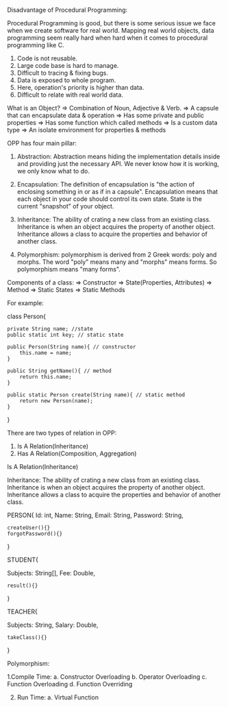 <!-- ! Whatever you can see near beside you is an object -->

Disadvantage of Procedural Programming:

Procedural Programming is good, but there is some serious issue we face when we create software for real world. Mapping real world objects, data programming seem really hard when hard when it comes to procedural programming like C.

1. Code is not reusable.
2. Large code base is hard to manage.
3. Difficult to tracing & fixing bugs.
4. Data is exposed to whole program.
5. Here, operation's priority is higher than data.
6. Difficult to relate with real world data.

<!-- ! Class is a Blueprint to create multiple Object -->

What is an Object?
=> Combination of Noun, Adjective & Verb.
=> A capsule that can encapsulate data & operation
=> Has some private and public properties
=> Has some function which called methods
=> Is a custom data type
=> An isolate environment for properties & methods

<!-- ! Finding Objects, It's Properties and Methods are the main mechanism of learning Object Oriented Programming -->

<!-- ! Things that are important in OPP -->

<!-- But Object is not everything -->

OPP has four main pillar:

1. Abstraction: Abstraction means hiding the implementation details inside and providing just the necessary API. We never know how it is working, we only know what to do.

2. Encapsulation: The definition of encapsulation is "the action of enclosing something in or as if in a capsule". Encapsulation means that each object in your code should control its own state. State is the current "snapshot" of your object.

3. Inheritance: The ability of crating a new class from an existing class. Inheritance is when an object acquires the property of another object. Inheritance allows a class to acquire the properties and behavior of another class.

4. Polymorphism: polymorphism is derived from 2 Greek words: poly and morphs. The word "poly" means many and "morphs" means forms. So polymorphism means "many forms".

<!-- ! To implement abstraction we need to learn about encapsulation properly. -->

Components of a class:
=> Constructor
=> State(Properties, Attributes)
=> Method
=> Static States
=> Static Methods

For example:

class Person{

    private String name; //state
    public static int key; // static state

    public Person(String name){ // constructor
        this.name = name;
    }

    public String getName(){ // method
        return this.name;
    }

    public static Person create(String name){ // static method
        return new Person(name);
    }

}

<!-- ! Encapsulation means that each object in your code should control its own state. -->

<!-- * True Relationship With Object -->

There are two types of relation in OPP:

1. Is A Relation(Inheritance)
2. Has A Relation(Composition, Aggregation)

Is A Relation(Inheritance)

Inheritance: The ability of crating a new class from an existing class. Inheritance is when an object acquires the property of another object. Inheritance allows a class to acquire the properties and behavior of another class.

PERSON{
Id: int,
Name: String,
Email: String,
Password: String,

    createUser(){}
    forgotPassword(){}

}

STUDENT{

<!-- This properties are common in PERSON Class -->

<!-- Id: int,
Name: String,
Email: String,
Password: String, -->

Subjects: String[],
Fee: Double,

<!-- This Method are common in PERSON Class -->
<!-- createUser(){}
    forgotPassword(){} -->

    result(){}

}

TEACHER{

<!-- This properties are common in PERSON Class -->

<!-- Id: int,
Name: String,
Email: String,
Password: String, -->

Subjects: String,
Salary: Double,

<!-- This Method are common in PERSON Class -->
<!-- createUser(){}
    forgotPassword(){} -->

    takeClass(){}

}

<!-- ! Inheritance means, Is A Relationship -->

Polymorphism:

1.Compile Time:
a. Constructor Overloading
b. Operator Overloading
c. Function Overloading
d. Function Overriding

2. Run Time:
   a. Virtual Function
